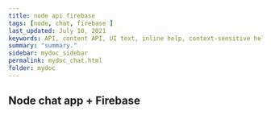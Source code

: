 ```yaml
---
title: node api firebase
tags: [node, chat, firebase ]
last_updated: July 10, 2021
keywords: API, content API, UI text, inline help, context-sensitive help, popovers, tooltips
summary: "summary."
sidebar: mydoc_sidebar
permalink: mydoc_chat.html
folder: mydoc
---
```


## Node chat app + Firebase
